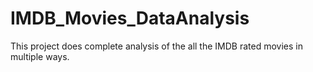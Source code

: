 # IMDB_Movies_DataAnalysis
This project does complete analysis of the all the IMDB rated movies in multiple ways.
